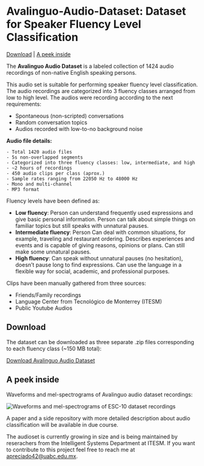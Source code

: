 # Avalinguo-Audio-Dataset: Dataset for Speaker Fluency Level Classification 

[Download](#download) | [A peek inside](#a-peek-inside)

The **Avalinguo Audio Dataset** is a labeled collection of 1424 audio recordings of non-native English speaking persons. 

This audio set is suitable for performing speaker fluency level classification. The audio recordings are categorized into 3 fluency classes arranged from low to high level. The audios were recording according to the next requirements:

- Spontaneous (non-scripted) conversations
- Random conversation topics
- Audios recorded with low-to-no background noise

**Audio file details:**
```
- Total 1420 audio files
- 5s non-overlapped segments
- Categorized into three fluency classes: low, intermediate, and high
- ~2 hours of recordings
- 450 audio clips per class (aprox.)
- Sample rates ranging from 22050 Hz to 48000 Hz
- Mono and multi-channel
- MP3 format
```

Fluency levels have been defined as:

- **Low fluency**: Person can understand frequently used expressions and give basic personal information. Person can talk about simple things on familiar topics but still speaks with unnatural pauses.
- **Intermediate fluency**: Person Can deal with common situations, for example, traveling and restaurant ordering. Describes experiences and events and is capable of giving reasons, opinions or plans. Can still make some unnatural pauses.
- **High fluency**: Can speak without unnatural pauses (no hesitation), doesn’t pause long to find expressions. Can use the language in a flexible way for social, academic, and professional purposes.

Clips have been manually gathered from three sources:

- Friends/Family recordings
- Language Center from Tecnológico de Monterrey (ITESM)
- Public Youtube Audios


## Download
The dataset can be downloaded as three separate .zip files corresponding to each fluency class (~150 MB total):

[Download Avalinguo Audio Dataset](https://github.com/agrija9/Avalinguo-Audio-Set/tree/master/meta/tar-high-fluency.tar.gz)

## A peek inside

Waveforms and mel-spectrograms of Avalinguo audio dataset recordings:

![Waveforms and mel-spectrograms of ESC-10 dataset recordings](https://github.com/karoldvl/ESC-10/raw/master/ESC-10.png "Waveforms and mel-spectrograms of ESC-10 dataset recordings")


A paper and a side repository with more detailed description about audio classification will be available in due course.

The audioset is currently growing in size and is being maintained by reserachers from the Intelligent Systems Department at ITESM. If you want to contribute to this project feel free to reach me at apreciado42@uabc.edu.mx.
